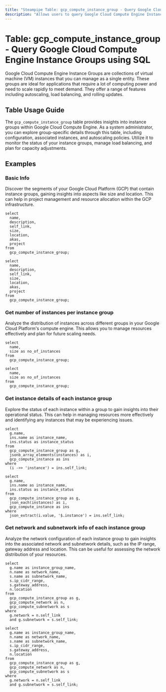 ```yaml
---
title: "Steampipe Table: gcp_compute_instance_group - Query Google Cloud Compute Engine Instance Groups using SQL"
description: "Allows users to query Google Cloud Compute Engine Instance Groups, providing insights into the configuration, status, and properties of these groups."
---
```


# Table: gcp_compute_instance_group - Query Google Cloud Compute Engine Instance Groups using SQL

Google Cloud Compute Engine Instance Groups are collections of virtual machine (VM) instances that you can manage as a single entity. These groups are ideal for applications that require a lot of computing power and need to scale rapidly to meet demand. They offer a range of features including autoscaling, load balancing, and rolling updates.

## Table Usage Guide

The `gcp_compute_instance_group` table provides insights into instance groups within Google Cloud Compute Engine. As a system administrator, you can explore group-specific details through this table, including configuration, associated instances, and autoscaling policies. Utilize it to monitor the status of your instance groups, manage load balancing, and plan for capacity adjustments.

## Examples

### Basic Info
Discover the segments of your Google Cloud Platform (GCP) that contain instance groups, gaining insights into aspects like size and location. This can help in project management and resource allocation within the GCP infrastructure.

```sql+postgres
select
  name,
  description,
  self_link,
  size,
  location,
  akas,
  project
from
  gcp_compute_instance_group;
```

```sql+sqlite
select
  name,
  description,
  self_link,
  size,
  location,
  akas,
  project
from
  gcp_compute_instance_group;
```

### Get number of instances per instance group
Analyze the distribution of instances across different groups in your Google Cloud Platform's compute engine. This allows you to manage resources effectively and plan for future scaling needs.

```sql+postgres
select
  name,
  size as no_of_instances
from
  gcp_compute_instance_group;
```

```sql+sqlite
select
  name,
  size as no_of_instances
from
  gcp_compute_instance_group;
```

### Get instance details of each instance group
Explore the status of each instance within a group to gain insights into their operational status. This can help in managing resources more effectively and identifying any instances that may be experiencing issues.

```sql+postgres
select
  g.name,
  ins.name as instance_name,
  ins.status as instance_status
from
  gcp_compute_instance_group as g,
  jsonb_array_elements(instances) as i,
  gcp_compute_instance as ins
where
  (i ->> 'instance') = ins.self_link;
```

```sql+sqlite
select
  g.name,
  ins.name as instance_name,
  ins.status as instance_status
from
  gcp_compute_instance_group as g,
  json_each(instances) as i,
  gcp_compute_instance as ins
where
  json_extract(i.value, '$.instance') = ins.self_link;
```

### Get network and subnetwork info of each instance group
Analyze the network configuration of each instance group to gain insights into the associated network and subnetwork details, such as the IP range, gateway address and location. This can be useful for assessing the network distribution of your resources.

```sql+postgres
select
  g.name as instance_group_name,
  n.name as network_name,
  s.name as subnetwork_name,
  s.ip_cidr_range,
  s.gateway_address,
  n.location
from
  gcp_compute_instance_group as g,
  gcp_compute_network as n,
  gcp_compute_subnetwork as s
where
  g.network = n.self_link
  and g.subnetwork = s.self_link;
```

```sql+sqlite
select
  g.name as instance_group_name,
  n.name as network_name,
  s.name as subnetwork_name,
  s.ip_cidr_range,
  s.gateway_address,
  n.location
from
  gcp_compute_instance_group as g,
  gcp_compute_network as n,
  gcp_compute_subnetwork as s
where
  g.network = n.self_link
  and g.subnetwork = s.self_link;
```